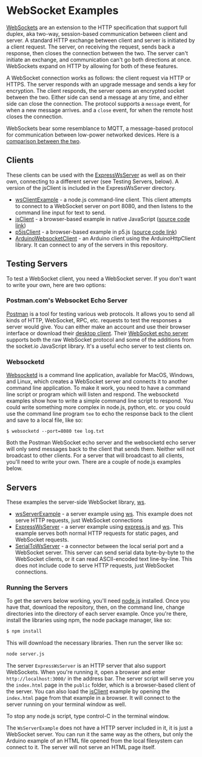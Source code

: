 # WebSocket Examples

[WebSockets](https://developer.mozilla.org/en-US/docs/Web/API/WebSockets_API) are an extension to the HTTP specification that support full duplex, aka two-way, session-based communication between client and server. A standard HTTP exchange between client and server is initiated by a client request. The server, on receiving the request, sends back a response, then closes the connection between the two. The server can't initiate an exchange, and communication can't go both directions at once. WebSockets expand on HTTP by allowing for both of these features. 

A WebSocket connection works as follows: the client request via HTTP or HTTPS. The server responds with an upgrade message and sends a key for encryption. The client responds, the server opens an encrypted socket between the two. Either side can send a message at any time, and either side can close the connection. The protocol supports a `message` event, for when a new message arrives. and a `close` event, for when the remote host closes the connection. 

WebSockets bear some resemblance to MQTT, a message-based protocol for communication between low-power networked devices. Here is a [comparison between the two](https://tigoe.github.io/mqtt-examples/mqtt-vs-websockets.html). 

## Clients
These clients can be used with the [ExpressWsServer](https://github.com/tigoe/websocket-examples/blob/main/ExpressWsServer/) as well as on their own, connecting to a different server (see Testing Servers, below). A version of the jsClient is included in the ExpressWsServer directory.

* [wsClientExample](https://github.com/tigoe/websocket-examples/tree/main/wsClientExample/) - a node.js command-line client. This client attempts to connect to a WebSocket server on port 8080, and then listens to the command line input for text to send. 
* [jsClient](jsClient/) - a browser-based example in native JavaScript ([source code link](https://github.com/tigoe/websocket-examples/blob/main/jsClient/))
* [p5jsClient](p5jsClient/) - a browser-based example in p5.js ([source code link](https://github.com/tigoe/websocket-examples/blob/main/p5jsClient/))
* [ArduinoWebsocketClient](https://github.com/tigoe/websocket-examples/blob/main/ArduinoWebsocketClient/) - an Arduino client using the ArduinoHttpClient library. It can connect to any of the servers in this repository.

## Testing Servers
To test a WebSocket client, you need a WebSocket server. If you don't want to write your own, here are two options:

### Postman.com's Websocket Echo Server
[Postman](https://www.postman.com/) is a tool for testing various web protocols. It allows you to send all kinds of HTTP, WebSocket, RPC, etc. requests to test the responses a server would give. You can either make an account and use their browser interface or download their [desktop client](https://www.postman.com/downloads/).  Their [WebSocket echo server](https://blog.postman.com/introducing-postman-websocket-echo-service/) supports both the raw WebSocket protocol and some of the additions from the socket.io JavaScript library. It's a useful echo server to test clients on.

### Websocketd
[Websocketd](http://websocketd.com/) is a command line application, available for MacOS, Windows, and
Linux, which creates a WebSocket server and connects it to another command line application. To make it work, you need to have a command line script or program which will listen and respond. The websocketd examples show how to write a simple command line script to respond. You could write something more complex in node.js, python, etc. or you could use the command line program `tee` to echo the response back to the client and save to a local file, like so:

````
$ websocketd --port=8080 tee log.txt
````
Both the Postman WebSocket echo server and the websocketd echo server will only send messages back to the client
that sends them. Neither will not broadcast to other clients. For a server that will broadcast to all clients, you'll need to write your own. There are a couple of node.js examples below.

## Servers

These examples the server-side WebSocket library, [ws](https://www.npmjs.com/package/ws). 

* [wsServerExample](https://github.com/tigoe/websocket-examples/tree/main/wsServerExample/) - a server example using [ws](https://www.npmjs.com/package/ws). This example does not serve HTTP requests, just WebSocket connections
* [ExpressWsServer](https://github.com/tigoe/websocket-examples/tree/main/ExpressWsServer/) - a server example using [express.js](https://expressjs.com/) and [ws](https://www.npmjs.com/package/ws). This example serves both normal HTTP requests for static pages, and WebSocket requests. 
* [SerialToWsServer](https://github.com/tigoe/websocket-examples/tree/main/SerialToWsServer/) - a connector between the local serial port and a WebSocket server. This server can send serial data byte-by-byte to the WebSocket clients, or it can read ASCII-encoded text line-by-line. This does not include code to serve HTTP requests, just WebSocket connections. 

### Running the Servers
To get the servers below working, you'll need [node.js](https://www.nodejs.org) installed. Once you have that,  download the repository, then, on the command line, change directories into the directory of each server example. Once you're there, install the libraries using npm, the node package manager, like so:

````sh
$ npm install
````
This will download the necessary libraries. Then run the server like so:
````sh
node server.js
````

The  server `ExpressWsServer` is an HTTP server that also support WebSockets. When you're running it, open a browser and enter `http://localhost:3000/` in the address bar. The server script will serve you the `index.html` page in the `public` folder, which is a browser-based client of the server. You can also load the [jsClient](jsClient) example by opening the `index.html` page from that example in a browser. It will connect to the server running on your terminal window as well. 

To stop any node.js script, type control-C in the terminal window. 


The `WsServerExample` does not have a HTTP server included in it, it is just a WebSocket server. You can run it the same way as the others, but only the Arduino example of an HTML file opened from the local filesystem can connect to it. The server will not serve an HTML page itself. 